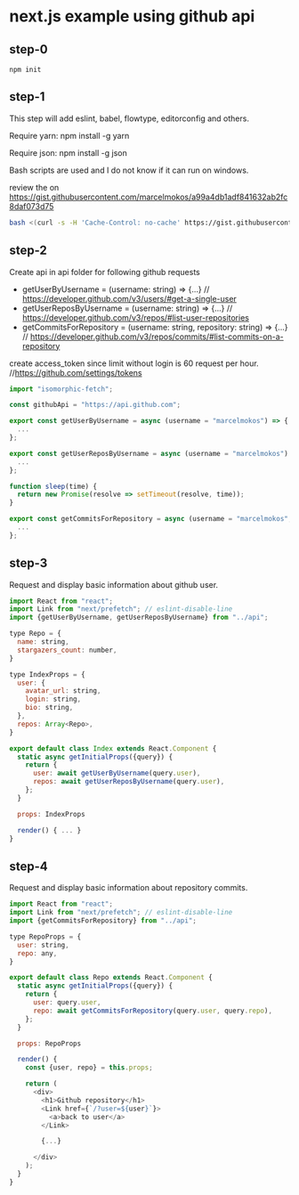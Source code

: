 # next.js example using github api

## step-0

```
npm init
```

## step-1

This step will add eslint, babel, flowtype, editorconfig and others.

Require yarn: npm install -g yarn 

Require json: npm install -g json

Bash scripts are used and I do not know if it can run on windows.

review the on https://gist.githubusercontent.com/marcelmokos/a99a4db1adf841632ab2fc8daf073d75 
```bash
bash <(curl -s -H 'Cache-Control: no-cache' https://gist.githubusercontent.com/marcelmokos/a99a4db1adf841632ab2fc8daf073d75/raw/install.sh)
```

## step-2

Create api in api folder for following github requests 
- getUserByUsername = (username: string) => {...} // https://developer.github.com/v3/users/#get-a-single-user
- getUserReposByUsername = (username: string) => {...} // https://developer.github.com/v3/repos/#list-user-repositories
- getCommitsForRepository = (username: string, repository: string) => {...} // https://developer.github.com/v3/repos/commits/#list-commits-on-a-repository

create access_token since limit without login is 60 request per hour. //https://github.com/settings/tokens
```javascript
import "isomorphic-fetch";

const githubApi = "https://api.github.com";

export const getUserByUsername = async (username = "marcelmokos") => {
  ...
};

export const getUserReposByUsername = async (username = "marcelmokos") => {
  ...
};

function sleep(time) {
  return new Promise(resolve => setTimeout(resolve, time));
}

export const getCommitsForRepository = async (username = "marcelmokos", repository = "nextjs-github") => {
  ...
};
```

## step-3

Request and display basic information about github user.


```javascript
import React from "react";
import Link from "next/prefetch"; // eslint-disable-line
import {getUserByUsername, getUserReposByUsername} from "../api";

type Repo = {
  name: string,
  stargazers_count: number,
}

type IndexProps = {
  user: {
    avatar_url: string,
    login: string,
    bio: string,
  },
  repos: Array<Repo>,
}

export default class Index extends React.Component {
  static async getInitialProps({query}) {
    return {
      user: await getUserByUsername(query.user),
      repos: await getUserReposByUsername(query.user),
    };
  }

  props: IndexProps

  render() { ... }
}
```

## step-4

Request and display basic information about repository commits.


```javascript
import React from "react";
import Link from "next/prefetch"; // eslint-disable-line
import {getCommitsForRepository} from "../api";

type RepoProps = {
  user: string,
  repo: any,
}

export default class Repo extends React.Component {
  static async getInitialProps({query}) {
    return {
      user: query.user,
      repo: await getCommitsForRepository(query.user, query.repo),
    };
  }

  props: RepoProps

  render() {
    const {user, repo} = this.props;

    return (
      <div>
        <h1>Github repository</h1>
        <Link href={`/?user=${user}`}>
          <a>back to user</a>
        </Link>

        {...}

      </div>
    );
  }
}
```

